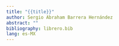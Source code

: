 ```yaml
---
title: "{{title}}"
author: Sergio Abraham Barrera Hernández
abstract: ""
bibliography: librero.bib
lang: es-MX
---
```

